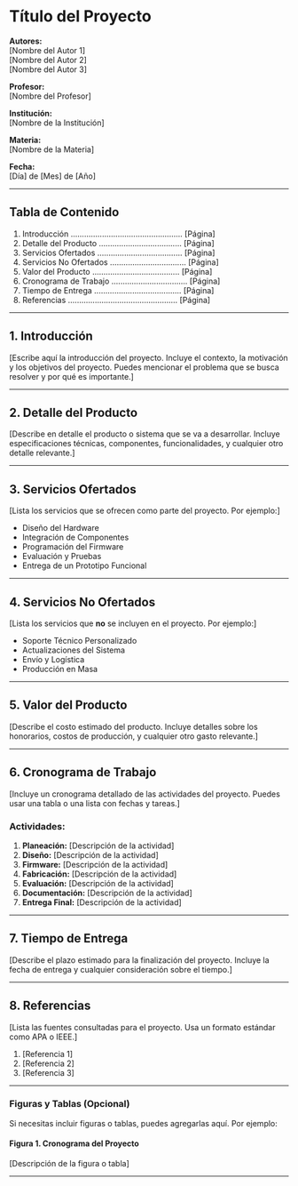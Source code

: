 # **Título del Proyecto**

**Autores:**  
[Nombre del Autor 1]  
[Nombre del Autor 2]  
[Nombre del Autor 3]  

**Profesor:**  
[Nombre del Profesor]  

**Institución:**  
[Nombre de la Institución]  

**Materia:**  
[Nombre de la Materia]  

**Fecha:**  
[Día] de [Mes] de [Año]  

---

## **Tabla de Contenido**

1. Introducción .................................................. [Página]  
2. Detalle del Producto ..................................... [Página]  
3. Servicios Ofertados ...................................... [Página]  
4. Servicios No Ofertados .................................. [Página]  
5. Valor del Producto ....................................... [Página]  
6. Cronograma de Trabajo .................................. [Página]  
7. Tiempo de Entrega ....................................... [Página]  
8. Referencias ................................................. [Página]  

---

## **1. Introducción**

[Escribe aquí la introducción del proyecto. Incluye el contexto, la motivación y los objetivos del proyecto. Puedes mencionar el problema que se busca resolver y por qué es importante.]

---

## **2. Detalle del Producto**

[Describe en detalle el producto o sistema que se va a desarrollar. Incluye especificaciones técnicas, componentes, funcionalidades, y cualquier otro detalle relevante.]

---

## **3. Servicios Ofertados**

[Lista los servicios que se ofrecen como parte del proyecto. Por ejemplo:]

- Diseño del Hardware  
- Integración de Componentes  
- Programación del Firmware  
- Evaluación y Pruebas  
- Entrega de un Prototipo Funcional  

---

## **4. Servicios No Ofertados**

[Lista los servicios que **no** se incluyen en el proyecto. Por ejemplo:]

- Soporte Técnico Personalizado  
- Actualizaciones del Sistema  
- Envío y Logística  
- Producción en Masa  

---

## **5. Valor del Producto**

[Describe el costo estimado del producto. Incluye detalles sobre los honorarios, costos de producción, y cualquier otro gasto relevante.]

---

## **6. Cronograma de Trabajo**

[Incluye un cronograma detallado de las actividades del proyecto. Puedes usar una tabla o una lista con fechas y tareas.]

### **Actividades:**
1. **Planeación:** [Descripción de la actividad]  
2. **Diseño:** [Descripción de la actividad]  
3. **Firmware:** [Descripción de la actividad]  
4. **Fabricación:** [Descripción de la actividad]  
5. **Evaluación:** [Descripción de la actividad]  
6. **Documentación:** [Descripción de la actividad]  
7. **Entrega Final:** [Descripción de la actividad]  

---

## **7. Tiempo de Entrega**

[Describe el plazo estimado para la finalización del proyecto. Incluye la fecha de entrega y cualquier consideración sobre el tiempo.]

---

## **8. Referencias**

[Lista las fuentes consultadas para el proyecto. Usa un formato estándar como APA o IEEE.]

1. [Referencia 1]  
2. [Referencia 2]  
3. [Referencia 3]  

---

### **Figuras y Tablas (Opcional)**

Si necesitas incluir figuras o tablas, puedes agregarlas aquí. Por ejemplo:

#### **Figura 1. Cronograma del Proyecto**
[Descripción de la figura o tabla]

---

